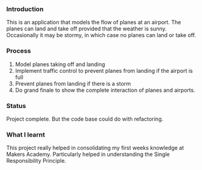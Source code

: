 
### Introduction

This is an application that models the flow of planes at an airport. The planes can land and take off provided that the weather is sunny. Occasionally it may be stormy, in which case no planes can land or take off. 

### Process 

1. Model planes taking off and landing
2. Implement traffic control to prevent planes from landing if the airport is full
3. Prevent planes from landing if there is a storm
4. Do grand finale to show the complete interaction of planes and airports.

### Status

Project complete. But the code base could do with refactoring.

### What I learnt

This project really helped in consolidating my first weeks knowledge at Makers Academy. Particularly helped in understanding the Single Responsibility Principle. 



